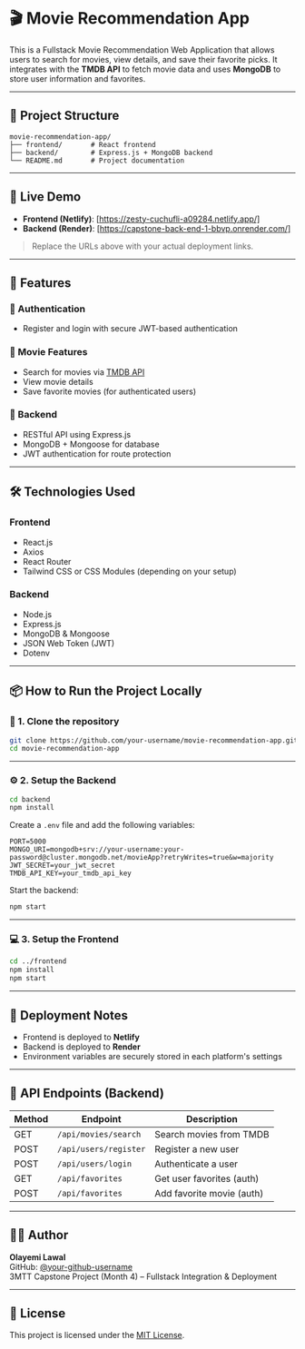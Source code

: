 
# 🎬 Movie Recommendation App

This is a Fullstack Movie Recommendation Web Application that allows users to search for movies, view details, and save their favorite picks. It integrates with the **TMDB API** to fetch movie data and uses **MongoDB** to store user information and favorites.

---

## 📁 Project Structure

```
movie-recommendation-app/
├── frontend/       # React frontend
├── backend/        # Express.js + MongoDB backend
└── README.md       # Project documentation
```

---

## 🔗 Live Demo

- **Frontend (Netlify)**: [https://zesty-cuchufli-a09284.netlify.app/] 
- **Backend (Render)**: [https://capstone-back-end-1-bbvp.onrender.com/]

> Replace the URLs above with your actual deployment links.

---

## 🚀 Features

### 🔐 Authentication
- Register and login with secure JWT-based authentication

### 🎥 Movie Features
- Search for movies via [TMDB API](https://www.themoviedb.org/)
- View movie details
- Save favorite movies (for authenticated users)

### 🧠 Backend
- RESTful API using Express.js
- MongoDB + Mongoose for database
- JWT authentication for route protection

---

## 🛠️ Technologies Used

### Frontend
- React.js
- Axios
- React Router
- Tailwind CSS or CSS Modules (depending on your setup)

### Backend
- Node.js
- Express.js
- MongoDB & Mongoose
- JSON Web Token (JWT)
- Dotenv

---

## 📦 How to Run the Project Locally

### 🔧 1. Clone the repository

```bash
git clone https://github.com/your-username/movie-recommendation-app.git
cd movie-recommendation-app
```

---

### ⚙️ 2. Setup the Backend

```bash
cd backend
npm install
```

Create a `.env` file and add the following variables:

```env
PORT=5000
MONGO_URI=mongodb+srv://your-username:your-password@cluster.mongodb.net/movieApp?retryWrites=true&w=majority
JWT_SECRET=your_jwt_secret
TMDB_API_KEY=your_tmdb_api_key
```

Start the backend:

```bash
npm start
```

---

### 💻 3. Setup the Frontend

```bash
cd ../frontend
npm install
npm start
```

---

## 📂 Deployment Notes

- Frontend is deployed to **Netlify**
- Backend is deployed to **Render**
- Environment variables are securely stored in each platform's settings

---

## 🧪 API Endpoints (Backend)

| Method | Endpoint             | Description                |
|--------|----------------------|----------------------------|
| GET    | `/api/movies/search` | Search movies from TMDB    |
| POST   | `/api/users/register`| Register a new user        |
| POST   | `/api/users/login`   | Authenticate a user        |
| GET    | `/api/favorites`     | Get user favorites (auth)  |
| POST   | `/api/favorites`     | Add favorite movie (auth)  |

---

## 👨‍💻 Author

**Olayemi Lawal**  
GitHub: [@your-github-username](https://github.com/your-github-username)  
3MTT Capstone Project (Month 4) – Fullstack Integration & Deployment

---

## 📄 License

This project is licensed under the [MIT License](https://opensource.org/licenses/MIT).
